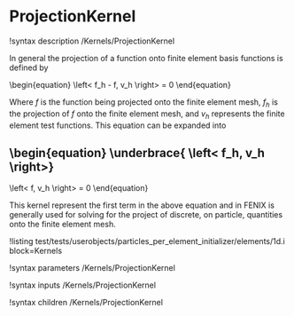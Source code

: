 # ProjectionKernel

!syntax description /Kernels/ProjectionKernel

In general the projection of a function onto finite element basis functions is defined by

\begin{equation}
  \left<
    f_h - f,
    v_h
  \right>
  = 0
\end{equation}

Where $f$ is the function being projected onto the finite element mesh, $f_h$ is the projection of $f$ onto the finite element mesh, and $v_h$ represents the finite element test functions. This equation can be expanded into

\begin{equation}
  \underbrace{
  \left<
    f_h,
    v_h
  \right>}
  -
  \left<
    f,
    v_h
  \right>
    = 0
\end{equation}

This kernel represent the first term in the above equation and in FENIX is generally used for solving for the project of discrete, on particle, quantities onto the finite element mesh.

!listing test/tests/userobjects/particles_per_element_initializer/elements/1d.i block=Kernels

!syntax parameters /Kernels/ProjectionKernel

!syntax inputs /Kernels/ProjectionKernel

!syntax children /Kernels/ProjectionKernel
